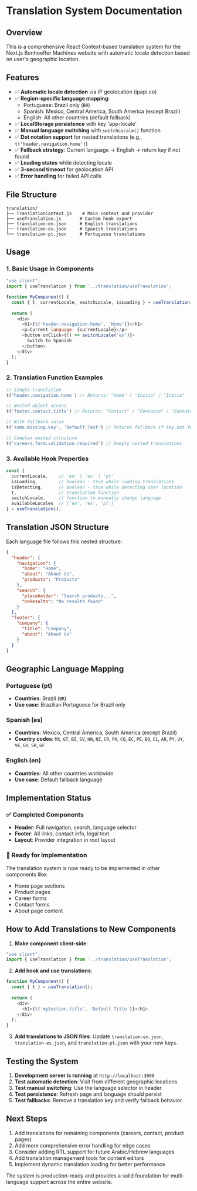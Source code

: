 # Translation System Documentation

## Overview
This is a comprehensive React Context-based translation system for the Next.js Bonhoeffer Machines website with automatic locale detection based on user's geographic location.

## Features
- ✅ **Automatic locale detection** via IP geolocation (ipapi.co)
- ✅ **Region-specific language mapping**:
  - Portuguese: Brazil only (`BR`)
  - Spanish: Mexico, Central America, South America (except Brazil)
  - English: All other countries (default fallback)
- ✅ **LocalStorage persistence** with key 'app-locale'
- ✅ **Manual language switching** with `switchLocale()` function
- ✅ **Dot notation support** for nested translations (e.g., `t('header.navigation.home')`)
- ✅ **Fallback strategy**: Current language → English → return key if not found
- ✅ **Loading states** while detecting locale
- ✅ **3-second timeout** for geolocation API
- ✅ **Error handling** for failed API calls

## File Structure
```
translation/
├── TranslationContext.js    # Main context and provider
├── useTranslation.js       # Custom hook export
├── translation-en.json     # English translations
├── translation-es.json     # Spanish translations
└── translation-pt.json     # Portuguese translations
```

## Usage

### 1. Basic Usage in Components
```javascript
"use client";
import { useTranslation } from '../translation/useTranslation';

function MyComponent() {
  const { t, currentLocale, switchLocale, isLoading } = useTranslation();
  
  return (
    <div>
      <h1>{t('header.navigation.home', 'Home')}</h1>
      <p>Current language: {currentLocale}</p>
      <button onClick={() => switchLocale('es')}>
        Switch to Spanish
      </button>
    </div>
  );
}
```

### 2. Translation Function Examples
```javascript
// Simple translation
t('header.navigation.home') // Returns: "Home" / "Inicio" / "Início"

// Nested object access
t('footer.contact.title') // Returns: "Contact" / "Contacto" / "Contato"

// With fallback value
t('some.missing.key', 'Default Text') // Returns fallback if key not found

// Complex nested structure
t('careers.form.validation.required') // Deeply nested translations
```

### 3. Available Hook Properties
```javascript
const {
  currentLocale,    // 'en' | 'es' | 'pt'
  isLoading,        // boolean - true while loading translations
  isDetecting,      // boolean - true while detecting user location
  t,                // translation function
  switchLocale,     // function to manually change language
  availableLocales  // ['en', 'es', 'pt']
} = useTranslation();
```

## Translation JSON Structure
Each language file follows this nested structure:

```json
{
  "header": {
    "navigation": {
      "home": "Home",
      "about": "About Us",
      "products": "Products"
    },
    "search": {
      "placeholder": "Search products...",
      "noResults": "No results found"
    }
  },
  "footer": {
    "company": {
      "title": "Company",
      "about": "About Us"
    }
  }
}
```

## Geographic Language Mapping

### Portuguese (pt)
- **Countries**: Brazil (`BR`)
- **Use case**: Brazilian Portuguese for Brazil only

### Spanish (es)
- **Countries**: Mexico, Central America, South America (except Brazil)
- **Country codes**: `MX`, `GT`, `BZ`, `SV`, `HN`, `NI`, `CR`, `PA`, `CO`, `EC`, `PE`, `BO`, `CL`, `AR`, `PY`, `UY`, `VE`, `GY`, `SR`, `GF`

### English (en)
- **Countries**: All other countries worldwide
- **Use case**: Default fallback language

## Implementation Status

### ✅ Completed Components
- **Header**: Full navigation, search, language selector
- **Footer**: All links, contact info, legal text
- **Layout**: Provider integration in root layout

### 🔄 Ready for Implementation
The translation system is now ready to be implemented in other components like:
- Home page sections
- Product pages
- Career forms
- Contact forms
- About page content

## How to Add Translations to New Components

1. **Make component client-side**:
```javascript
"use client";
import { useTranslation } from '../translation/useTranslation';
```

2. **Add hook and use translations**:
```javascript
function MyComponent() {
  const { t } = useTranslation();
  
  return (
    <div>
      <h1>{t('mySection.title', 'Default Title')}</h1>
    </div>
  );
}
```

3. **Add translations to JSON files**:
Update `translation-en.json`, `translation-es.json`, and `translation-pt.json` with your new keys.

## Testing the System

1. **Development server is running** at `http://localhost:3000`
2. **Test automatic detection**: Visit from different geographic locations
3. **Test manual switching**: Use the language selector in header
4. **Test persistence**: Refresh page and language should persist
5. **Test fallbacks**: Remove a translation key and verify fallback behavior

## Next Steps

1. Add translations for remaining components (careers, contact, product pages)
2. Add more comprehensive error handling for edge cases
3. Consider adding RTL support for future Arabic/Hebrew languages
4. Add translation management tools for content editors
5. Implement dynamic translation loading for better performance

The system is production-ready and provides a solid foundation for multi-language support across the entire website.
